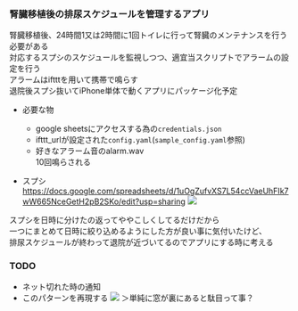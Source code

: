 ### 腎臓移植後の排尿スケジュールを管理するアプリ

腎臓移植後、24時間1又は2時間に1回トイレに行って腎臓のメンテナンスを行う必要がある  
対応するスプシのスケジュールを監視しつつ、適宜当スクリプトでアラームの設定を行う  
アラームはiftttを用いて携帯で鳴らす  
退院後スプシ抜いてiPhone単体で動くアプリにパッケージ化予定  

- 必要な物
  - google sheetsにアクセスする為の`credentials.json`
  - ifttt_urlが設定された`config.yaml`(`sample_config.yaml`参照)  
  - 好きなアラーム音のalarm.wav  
  10回鳴らされる  

- スプシ  
https://docs.google.com/spreadsheets/d/1uOgZufvXS7L54ccVaeUhFIk7wW665NceGetH2pB2SKo/edit?usp=sharing
![](https://gyazo.com/bf6cfce6be43c9b638d753c8af5968f1.j)

スプシを日時に分けたの返ってややこしくしてるだけだから  
一つにまとめて日時に絞り込めるようにした方が良い事に気付いたけど、  
排尿スケジュールが終わって退院が近づいてるのでアプリにする時に考える  

### TODO
- ネット切れた時の通知
- このパターンを再現する
![](https://gyazo.com/db77d2891e25eaf02dcf42d8a9455412.j)
＞単純に窓が裏にあると駄目って事？
